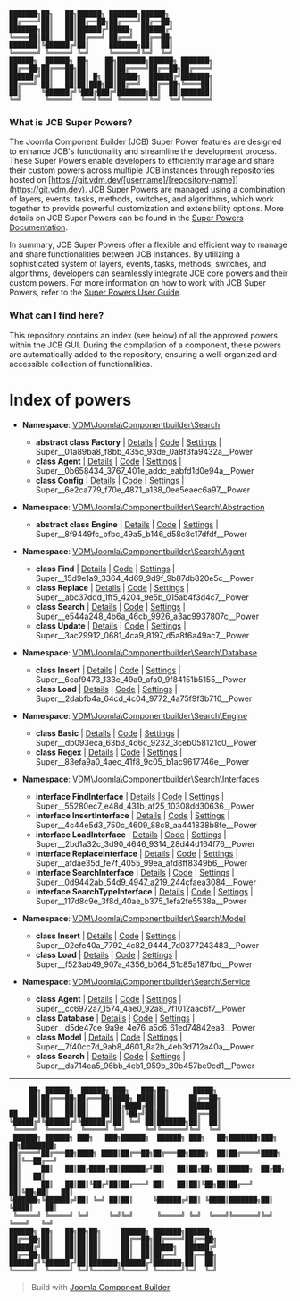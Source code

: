```
███████╗██╗   ██╗██████╗ ███████╗██████╗
██╔════╝██║   ██║██╔══██╗██╔════╝██╔══██╗
███████╗██║   ██║██████╔╝█████╗  ██████╔╝
╚════██║██║   ██║██╔═══╝ ██╔══╝  ██╔══██╗
███████║╚██████╔╝██║     ███████╗██║  ██║
╚══════╝ ╚═════╝ ╚═╝     ╚══════╝╚═╝  ╚═╝
██████╗  ██████╗ ██╗    ██╗███████╗██████╗ ███████╗
██╔══██╗██╔═══██╗██║    ██║██╔════╝██╔══██╗██╔════╝
██████╔╝██║   ██║██║ █╗ ██║█████╗  ██████╔╝███████╗
██╔═══╝ ██║   ██║██║███╗██║██╔══╝  ██╔══██╗╚════██║
██║     ╚██████╔╝╚███╔███╔╝███████╗██║  ██║███████║
╚═╝      ╚═════╝  ╚══╝╚══╝ ╚══════╝╚═╝  ╚═╝╚══════╝
```

### What is JCB Super Powers?
The Joomla Component Builder (JCB) Super Power features are designed to enhance JCB's functionality and streamline the development process. These Super Powers enable developers to efficiently manage and share their custom powers across multiple JCB instances through repositories hosted on [https://git.vdm.dev/[username]/[repository-name]](https://git.vdm.dev). JCB Super Powers are managed using a combination of layers, events, tasks, methods, switches, and algorithms, which work together to provide powerful customization and extensibility options. More details on JCB Super Powers can be found in the [Super Powers Documentation](https://git.vdm.dev/joomla/super-powers/wiki).

In summary, JCB Super Powers offer a flexible and efficient way to manage and share functionalities between JCB instances. By utilizing a sophisticated system of layers, events, tasks, methods, switches, and algorithms, developers can seamlessly integrate JCB core powers and their custom powers. For more information on how to work with JCB Super Powers, refer to the [Super Powers User Guide](https://git.vdm.dev/joomla/super-powers/wiki).

### What can I find here?
This repository contains an index (see below) of all the approved powers within the JCB GUI. During the compilation of a component, these powers are automatically added to the repository, ensuring a well-organized and accessible collection of functionalities.

# Index of powers

- **Namespace**: [VDM\Joomla\Componentbuilder\Search](#vdm-joomla-componentbuilder-search)

  - **abstract class Factory** | [Details](src/01a89ba8-f8bb-435c-93de-0a8f3fa9432a) | [Code](src/01a89ba8-f8bb-435c-93de-0a8f3fa9432a/code.php) | [Settings](src/01a89ba8-f8bb-435c-93de-0a8f3fa9432a/settings.json) | Super__01a89ba8_f8bb_435c_93de_0a8f3fa9432a__Power
  - **class Agent** | [Details](src/0b658434-3767-401e-addc-eabfd1d0e94a) | [Code](src/0b658434-3767-401e-addc-eabfd1d0e94a/code.php) | [Settings](src/0b658434-3767-401e-addc-eabfd1d0e94a/settings.json) | Super__0b658434_3767_401e_addc_eabfd1d0e94a__Power
  - **class Config** | [Details](src/6e2ca779-f70e-4871-a138-0ee5eaec6a97) | [Code](src/6e2ca779-f70e-4871-a138-0ee5eaec6a97/code.php) | [Settings](src/6e2ca779-f70e-4871-a138-0ee5eaec6a97/settings.json) | Super__6e2ca779_f70e_4871_a138_0ee5eaec6a97__Power
- **Namespace**: [VDM\Joomla\Componentbuilder\Search\Abstraction](#vdm-joomla-componentbuilder-search-abstraction)

  - **abstract class Engine** | [Details](src/8f9449fc-bfbc-49a5-b146-d58c8c17dfdf) | [Code](src/8f9449fc-bfbc-49a5-b146-d58c8c17dfdf/code.php) | [Settings](src/8f9449fc-bfbc-49a5-b146-d58c8c17dfdf/settings.json) | Super__8f9449fc_bfbc_49a5_b146_d58c8c17dfdf__Power
- **Namespace**: [VDM\Joomla\Componentbuilder\Search\Agent](#vdm-joomla-componentbuilder-search-agent)

  - **class Find** | [Details](src/15d9e1a9-3364-4d69-9d9f-9b87db820e5c) | [Code](src/15d9e1a9-3364-4d69-9d9f-9b87db820e5c/code.php) | [Settings](src/15d9e1a9-3364-4d69-9d9f-9b87db820e5c/settings.json) | Super__15d9e1a9_3364_4d69_9d9f_9b87db820e5c__Power
  - **class Replace** | [Details](src/abc37ddd-1ff5-4204-9e5b-015ab4f3d4c7) | [Code](src/abc37ddd-1ff5-4204-9e5b-015ab4f3d4c7/code.php) | [Settings](src/abc37ddd-1ff5-4204-9e5b-015ab4f3d4c7/settings.json) | Super__abc37ddd_1ff5_4204_9e5b_015ab4f3d4c7__Power
  - **class Search** | [Details](src/e544a248-4b6a-46cb-9926-a3ac9937807c) | [Code](src/e544a248-4b6a-46cb-9926-a3ac9937807c/code.php) | [Settings](src/e544a248-4b6a-46cb-9926-a3ac9937807c/settings.json) | Super__e544a248_4b6a_46cb_9926_a3ac9937807c__Power
  - **class Update** | [Details](src/3ac29912-0681-4ca9-8197-d5a8f6a49ac7) | [Code](src/3ac29912-0681-4ca9-8197-d5a8f6a49ac7/code.php) | [Settings](src/3ac29912-0681-4ca9-8197-d5a8f6a49ac7/settings.json) | Super__3ac29912_0681_4ca9_8197_d5a8f6a49ac7__Power
- **Namespace**: [VDM\Joomla\Componentbuilder\Search\Database](#vdm-joomla-componentbuilder-search-database)

  - **class Insert** | [Details](src/6caf9473-133c-49a9-afa0-9f84151b5155) | [Code](src/6caf9473-133c-49a9-afa0-9f84151b5155/code.php) | [Settings](src/6caf9473-133c-49a9-afa0-9f84151b5155/settings.json) | Super__6caf9473_133c_49a9_afa0_9f84151b5155__Power
  - **class Load** | [Details](src/2dabfb4a-64cd-4c04-9772-4a75f9f3b710) | [Code](src/2dabfb4a-64cd-4c04-9772-4a75f9f3b710/code.php) | [Settings](src/2dabfb4a-64cd-4c04-9772-4a75f9f3b710/settings.json) | Super__2dabfb4a_64cd_4c04_9772_4a75f9f3b710__Power
- **Namespace**: [VDM\Joomla\Componentbuilder\Search\Engine](#vdm-joomla-componentbuilder-search-engine)

  - **class Basic** | [Details](src/db093eca-63b3-4d6c-9232-3ceb058121c0) | [Code](src/db093eca-63b3-4d6c-9232-3ceb058121c0/code.php) | [Settings](src/db093eca-63b3-4d6c-9232-3ceb058121c0/settings.json) | Super__db093eca_63b3_4d6c_9232_3ceb058121c0__Power
  - **class Regex** | [Details](src/83efa9a0-4aec-41f8-9c05-b1ac9617746e) | [Code](src/83efa9a0-4aec-41f8-9c05-b1ac9617746e/code.php) | [Settings](src/83efa9a0-4aec-41f8-9c05-b1ac9617746e/settings.json) | Super__83efa9a0_4aec_41f8_9c05_b1ac9617746e__Power
- **Namespace**: [VDM\Joomla\Componentbuilder\Search\Interfaces](#vdm-joomla-componentbuilder-search-interfaces)

  - **interface FindInterface** | [Details](src/55280ec7-e48d-431b-af25-10308dd30636) | [Code](src/55280ec7-e48d-431b-af25-10308dd30636/code.php) | [Settings](src/55280ec7-e48d-431b-af25-10308dd30636/settings.json) | Super__55280ec7_e48d_431b_af25_10308dd30636__Power
  - **interface InsertInterface** | [Details](src/4c44e5d3-750c-4609-88c8-aa441838b8fe) | [Code](src/4c44e5d3-750c-4609-88c8-aa441838b8fe/code.php) | [Settings](src/4c44e5d3-750c-4609-88c8-aa441838b8fe/settings.json) | Super__4c44e5d3_750c_4609_88c8_aa441838b8fe__Power
  - **interface LoadInterface** | [Details](src/2bd1a32c-3d90-4646-9314-28d44d164f76) | [Code](src/2bd1a32c-3d90-4646-9314-28d44d164f76/code.php) | [Settings](src/2bd1a32c-3d90-4646-9314-28d44d164f76/settings.json) | Super__2bd1a32c_3d90_4646_9314_28d44d164f76__Power
  - **interface ReplaceInterface** | [Details](src/afdae35d-fe7f-4055-99ea-afd8ff8349b6) | [Code](src/afdae35d-fe7f-4055-99ea-afd8ff8349b6/code.php) | [Settings](src/afdae35d-fe7f-4055-99ea-afd8ff8349b6/settings.json) | Super__afdae35d_fe7f_4055_99ea_afd8ff8349b6__Power
  - **interface SearchInterface** | [Details](src/0d9442ab-54d9-4947-a219-244cfaea3084) | [Code](src/0d9442ab-54d9-4947-a219-244cfaea3084/code.php) | [Settings](src/0d9442ab-54d9-4947-a219-244cfaea3084/settings.json) | Super__0d9442ab_54d9_4947_a219_244cfaea3084__Power
  - **interface SearchTypeInterface** | [Details](src/117d8c9e-3f8d-40ae-b375-1efa2fe5538a) | [Code](src/117d8c9e-3f8d-40ae-b375-1efa2fe5538a/code.php) | [Settings](src/117d8c9e-3f8d-40ae-b375-1efa2fe5538a/settings.json) | Super__117d8c9e_3f8d_40ae_b375_1efa2fe5538a__Power
- **Namespace**: [VDM\Joomla\Componentbuilder\Search\Model](#vdm-joomla-componentbuilder-search-model)

  - **class Insert** | [Details](src/02efe40a-7792-4c82-9444-7d0377243483) | [Code](src/02efe40a-7792-4c82-9444-7d0377243483/code.php) | [Settings](src/02efe40a-7792-4c82-9444-7d0377243483/settings.json) | Super__02efe40a_7792_4c82_9444_7d0377243483__Power
  - **class Load** | [Details](src/f523ab49-907a-4356-b064-51c85a187fbd) | [Code](src/f523ab49-907a-4356-b064-51c85a187fbd/code.php) | [Settings](src/f523ab49-907a-4356-b064-51c85a187fbd/settings.json) | Super__f523ab49_907a_4356_b064_51c85a187fbd__Power
- **Namespace**: [VDM\Joomla\Componentbuilder\Search\Service](#vdm-joomla-componentbuilder-search-service)

  - **class Agent** | [Details](src/cc6972a7-1574-4ae0-92a8-7f1012aac6f7) | [Code](src/cc6972a7-1574-4ae0-92a8-7f1012aac6f7/code.php) | [Settings](src/cc6972a7-1574-4ae0-92a8-7f1012aac6f7/settings.json) | Super__cc6972a7_1574_4ae0_92a8_7f1012aac6f7__Power
  - **class Database** | [Details](src/d5de47ce-9a9e-4e76-a5c6-61ed74842ea3) | [Code](src/d5de47ce-9a9e-4e76-a5c6-61ed74842ea3/code.php) | [Settings](src/d5de47ce-9a9e-4e76-a5c6-61ed74842ea3/settings.json) | Super__d5de47ce_9a9e_4e76_a5c6_61ed74842ea3__Power
  - **class Model** | [Details](src/7f40cc7d-9ab8-4601-8a2b-4eb3d712a40a) | [Code](src/7f40cc7d-9ab8-4601-8a2b-4eb3d712a40a/code.php) | [Settings](src/7f40cc7d-9ab8-4601-8a2b-4eb3d712a40a/settings.json) | Super__7f40cc7d_9ab8_4601_8a2b_4eb3d712a40a__Power
  - **class Search** | [Details](src/da714ea5-96bb-4eb1-959b-39b457be9cd1) | [Code](src/da714ea5-96bb-4eb1-959b-39b457be9cd1/code.php) | [Settings](src/da714ea5-96bb-4eb1-959b-39b457be9cd1/settings.json) | Super__da714ea5_96bb_4eb1_959b_39b457be9cd1__Power

---
```
     ██╗ ██████╗  ██████╗ ███╗   ███╗██╗      █████╗
     ██║██╔═══██╗██╔═══██╗████╗ ████║██║     ██╔══██╗
     ██║██║   ██║██║   ██║██╔████╔██║██║     ███████║
██   ██║██║   ██║██║   ██║██║╚██╔╝██║██║     ██╔══██║
╚█████╔╝╚██████╔╝╚██████╔╝██║ ╚═╝ ██║███████╗██║  ██║
 ╚════╝  ╚═════╝  ╚═════╝ ╚═╝     ╚═╝╚══════╝╚═╝  ╚═╝
 ██████╗ ██████╗ ███╗   ███╗██████╗  ██████╗ ███╗   ██╗███████╗███╗   ██╗████████╗
██╔════╝██╔═══██╗████╗ ████║██╔══██╗██╔═══██╗████╗  ██║██╔════╝████╗  ██║╚══██╔══╝
██║     ██║   ██║██╔████╔██║██████╔╝██║   ██║██╔██╗ ██║█████╗  ██╔██╗ ██║   ██║
██║     ██║   ██║██║╚██╔╝██║██╔═══╝ ██║   ██║██║╚██╗██║██╔══╝  ██║╚██╗██║   ██║
╚██████╗╚██████╔╝██║ ╚═╝ ██║██║     ╚██████╔╝██║ ╚████║███████╗██║ ╚████║   ██║
 ╚═════╝ ╚═════╝ ╚═╝     ╚═╝╚═╝      ╚═════╝ ╚═╝  ╚═══╝╚══════╝╚═╝  ╚═══╝   ╚═╝
██████╗ ██╗   ██╗██╗██╗     ██████╗ ███████╗██████╗
██╔══██╗██║   ██║██║██║     ██╔══██╗██╔════╝██╔══██╗
██████╔╝██║   ██║██║██║     ██║  ██║█████╗  ██████╔╝
██╔══██╗██║   ██║██║██║     ██║  ██║██╔══╝  ██╔══██╗
██████╔╝╚██████╔╝██║███████╗██████╔╝███████╗██║  ██║
╚═════╝  ╚═════╝ ╚═╝╚══════╝╚═════╝ ╚══════╝╚═╝  ╚═╝
```
> Build with [Joomla Component Builder](https://git.vdm.dev/joomla/Component-Builder)

